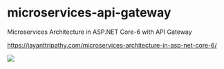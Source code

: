 # microservices-api-gateway
Microservices Architecture in ASP.NET Core-6 with API Gateway
<br>

https://jayanttripathy.com/microservices-architecture-in-asp-net-core-6/

<img src="https://jayanttripathy.com/wp-content/uploads/2022/05/Microservices-Architecture-1536x864.png"/>
